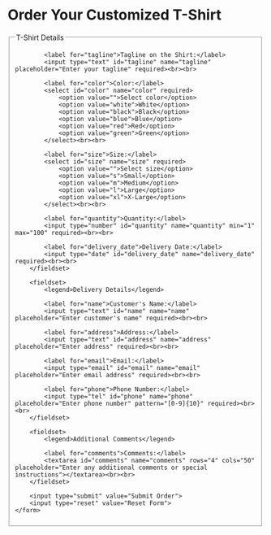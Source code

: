 <!DOCTYPE html>
<html lang="en">
<head>
    <meta charset="UTF-8">
    <meta name="viewport" content="width=device-width, initial-scale=1.0">
    <title>Customized T-Shirt Order Form</title>
</head>
<body>
    <h1>Order Your Customized T-Shirt</h1>
    <form action="/submit-order" method="post">
        <fieldset>
            <legend>T-Shirt Details</legend>

            <label for="tagline">Tagline on the Shirt:</label>
            <input type="text" id="tagline" name="tagline" placeholder="Enter your tagline" required><br><br>

            <label for="color">Color:</label>
            <select id="color" name="color" required>
                <option value="">Select color</option>
                <option value="white">White</option>
                <option value="black">Black</option>
                <option value="blue">Blue</option>
                <option value="red">Red</option>
                <option value="green">Green</option>
            </select><br><br>

            <label for="size">Size:</label>
            <select id="size" name="size" required>
                <option value="">Select size</option>
                <option value="s">Small</option>
                <option value="m">Medium</option>
                <option value="l">Large</option>
                <option value="xl">X-Large</option>
            </select><br><br>

            <label for="quantity">Quantity:</label>
            <input type="number" id="quantity" name="quantity" min="1" max="100" required><br><br>

            <label for="delivery_date">Delivery Date:</label>
            <input type="date" id="delivery_date" name="delivery_date" required><br><br>
        </fieldset>

        <fieldset>
            <legend>Delivery Details</legend>

            <label for="name">Customer's Name:</label>
            <input type="text" id="name" name="name" placeholder="Enter customer's name" required><br><br>

            <label for="address">Address:</label>
            <input type="text" id="address" name="address" placeholder="Enter address" required><br><br>

            <label for="email">Email:</label>
            <input type="email" id="email" name="email" placeholder="Enter email address" required><br><br>

            <label for="phone">Phone Number:</label>
            <input type="tel" id="phone" name="phone" placeholder="Enter phone number" pattern="[0-9]{10}" required><br><br>
        </fieldset>

        <fieldset>
            <legend>Additional Comments</legend>

            <label for="comments">Comments:</label>
            <textarea id="comments" name="comments" rows="4" cols="50" placeholder="Enter any additional comments or special instructions"></textarea><br><br>
        </fieldset>

        <input type="submit" value="Submit Order">
        <input type="reset" value="Reset Form">
    </form>
</body>
</html>
